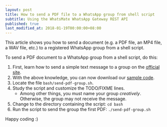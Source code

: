 ```yaml
---
layout: post
title: How to send a PDF file to a WhatsApp group from shell script
subtitle: Using the WhatsMate WhatsApp Gateway REST API
published: true
last_modified_at: 2018-01-19T00:00:00+08:00
---
```


This article shows you how to send a document (e.g. a PDF file, an MP4 file, a WAV file, etc.) to a registered WhatsApp group from a shell script.


To send a PDF document to a WhatsApp group from a shell script, do this:

1. First, learn how to send a simple text message to a group on the [official site](https://www.whatsmate.net/whatsapp-group-message-api.html).
2. With the above knowledge, you can now download our [sample code](https://github.com/whatsmate/wa-demos/archive/master.zip).
3. Locate the file `bash/send-pdf-group.sh`.  <script src="https://gist.github.com/whatsmate/d58030fa593d0f7893a5807a056a310a.js"></script>
4. Study the script and customize the TODO/FIXME lines.
   * Among other things, you must name your group *creatively*. Otherwise, the group may not receive the message.
5. Change to the directory containing the script: `cd bash`
6. Run the script to send the group the first PDF: `./send-pdf-group.sh`

Happy coding :) 


<br>
<script async src="//pagead2.googlesyndication.com/pagead/js/adsbygoogle.js"></script>
<ins class="adsbygoogle"
     style="display:inline-block;width:728px;height:90px"
     data-ad-client="ca-pub-7383487179928477"
     data-ad-slot="6959057004"></ins>
<script>
(adsbygoogle = window.adsbygoogle || []).push({});
</script>
<br>

